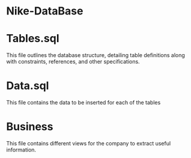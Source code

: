 # Nike-DataBase

<h1>Tables.sql</h1>
<p>This file outlines the database structure, detailing table definitions along with constraints, references, and other specifications.</p>

<h1>Data.sql</h1>
<p>This file contains the data to be inserted for each of the tables</p>

<h1>Business</h1>
<p>This file contains different views for the company to extract useful information.</p>
